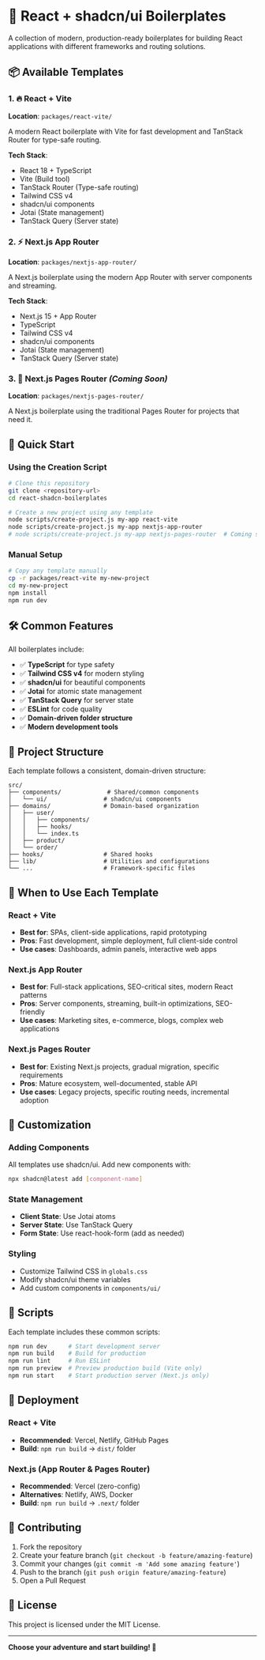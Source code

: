 # 🚀 React + shadcn/ui Boilerplates

A collection of modern, production-ready boilerplates for building React applications with different frameworks and routing solutions.

## 📦 Available Templates

### 1. 🔥 React + Vite
**Location**: `packages/react-vite/`

A modern React boilerplate with Vite for fast development and TanStack Router for type-safe routing.

**Tech Stack**:
- React 18 + TypeScript
- Vite (Build tool)
- TanStack Router (Type-safe routing)
- Tailwind CSS v4
- shadcn/ui components
- Jotai (State management)
- TanStack Query (Server state)

### 2. ⚡ Next.js App Router
**Location**: `packages/nextjs-app-router/`

A Next.js boilerplate using the modern App Router with server components and streaming.

**Tech Stack**:
- Next.js 15 + App Router
- TypeScript
- Tailwind CSS v4
- shadcn/ui components
- Jotai (State management)
- TanStack Query (Server state)

### 3. 📄 Next.js Pages Router *(Coming Soon)*
**Location**: `packages/nextjs-pages-router/`

A Next.js boilerplate using the traditional Pages Router for projects that need it.

## 🚀 Quick Start

### Using the Creation Script

```bash
# Clone this repository
git clone <repository-url>
cd react-shadcn-boilerplates

# Create a new project using any template
node scripts/create-project.js my-app react-vite
node scripts/create-project.js my-app nextjs-app-router
# node scripts/create-project.js my-app nextjs-pages-router  # Coming soon
```

### Manual Setup

```bash
# Copy any template manually
cp -r packages/react-vite my-new-project
cd my-new-project
npm install
npm run dev
```

## 🛠️ Common Features

All boilerplates include:

- ✅ **TypeScript** for type safety
- ✅ **Tailwind CSS v4** for modern styling
- ✅ **shadcn/ui** for beautiful components
- ✅ **Jotai** for atomic state management
- ✅ **TanStack Query** for server state
- ✅ **ESLint** for code quality
- ✅ **Domain-driven folder structure**
- ✅ **Modern development tools**

## 📁 Project Structure

Each template follows a consistent, domain-driven structure:

```
src/
├── components/             # Shared/common components
│   └── ui/                # shadcn/ui components
├── domains/               # Domain-based organization
│   ├── user/
│   │   ├── components/
│   │   ├── hooks/
│   │   └── index.ts
│   ├── product/
│   └── order/
├── hooks/                 # Shared hooks
├── lib/                   # Utilities and configurations
└── ...                    # Framework-specific files
```

## 🎯 When to Use Each Template

### React + Vite
- **Best for**: SPAs, client-side applications, rapid prototyping
- **Pros**: Fast development, simple deployment, full client-side control
- **Use cases**: Dashboards, admin panels, interactive web apps

### Next.js App Router
- **Best for**: Full-stack applications, SEO-critical sites, modern React patterns
- **Pros**: Server components, streaming, built-in optimizations, SEO-friendly
- **Use cases**: Marketing sites, e-commerce, blogs, complex web applications

### Next.js Pages Router
- **Best for**: Existing Next.js projects, gradual migration, specific requirements
- **Pros**: Mature ecosystem, well-documented, stable API
- **Use cases**: Legacy projects, specific routing needs, incremental adoption

## 🔧 Customization

### Adding Components

All templates use shadcn/ui. Add new components with:

```bash
npx shadcn@latest add [component-name]
```

### State Management

- **Client State**: Use Jotai atoms
- **Server State**: Use TanStack Query
- **Form State**: Use react-hook-form (add as needed)

### Styling

- Customize Tailwind CSS in `globals.css`
- Modify shadcn/ui theme variables
- Add custom components in `components/ui/`

## 📝 Scripts

Each template includes these common scripts:

```bash
npm run dev      # Start development server
npm run build    # Build for production
npm run lint     # Run ESLint
npm run preview  # Preview production build (Vite only)
npm run start    # Start production server (Next.js only)
```

## 🚀 Deployment

### React + Vite
- **Recommended**: Vercel, Netlify, GitHub Pages
- **Build**: `npm run build` → `dist/` folder

### Next.js (App Router & Pages Router)
- **Recommended**: Vercel (zero-config)
- **Alternatives**: Netlify, AWS, Docker
- **Build**: `npm run build` → `.next/` folder

## 🤝 Contributing

1. Fork the repository
2. Create your feature branch (`git checkout -b feature/amazing-feature`)
3. Commit your changes (`git commit -m 'Add some amazing feature'`)
4. Push to the branch (`git push origin feature/amazing-feature`)
5. Open a Pull Request

## 📄 License

This project is licensed under the MIT License.

---

**Choose your adventure and start building! 🎉**

